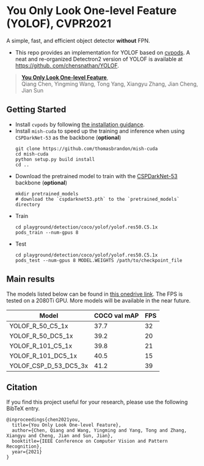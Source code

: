 # You Only Look One-level Feature (YOLOF), CVPR2021
A simple, fast, and efficient object detector **without** FPN.

- This repo provides an implementation for YOLOF based on [cvpods](https://github.com/Megvii-BaseDetection/cvpods). A neat and re-organized 
Detectron2 version of YOLOF is available at [https://github.
com/chensnathan/YOLOF](https://github.com/chensnathan/YOLOF).

> [**You Only Look One-level Feature**](http://arxiv.org/abs/xxx),            
> Qiang Chen, Yingming Wang, Tong Yang, Xiangyu Zhang, Jian Cheng, Jian Sun

## Getting Started

- Install `cvpods` by following [the installation guidance](README_cvpods.md).
- Install `mish-cuda` to speed up the training and inference when using `CSPDarkNet-53` as the backbone (**optional**)
    ```shell
    git clone https://github.com/thomasbrandon/mish-cuda
    cd mish-cuda
    python setup.py build install
    cd ..
    ```
- Download the pretrained model to train with the [CSPDarkNet-53](https://1drv.ms/u/s!AgM0VtBH3kV9imGxZX3n_TMQGtbP?e=YMgpGJ) backbone (**optional**)
    ```shell
    mkdir pretrained_models
    # download the `cspdarknet53.pth` to the `pretrained_models` directory
    ```
- Train
    ```shell
    cd playground/detection/coco/yolof/yolof.res50.C5.1x
    pods_train --num-gpus 8
    ```
- Test
    ```shell
    cd playground/detection/coco/yolof/yolof.res50.C5.1x
    pods_test --num-gpus 8 MODEL.WEIGHTS /path/to/checkpoint_file
    ```
  
## Main results

The models listed below can be found in [this onedrive link](https://1drv.ms/u/s!AgM0VtBH3kV9imGxZX3n_TMQGtbP?e=YMgpGJ). The FPS is tested on a 2080Ti GPU.
More models will be available in the near future.

| Model                                     |  COCO val mAP |  FPS  |
|-------------------------------------------|---------------|-------|
| YOLOF_R_50_C5_1x                          |  37.7         |   32  |
| YOLOF_R_50_DC5_1x                         |  39.2         |   20  |
| YOLOF_R_101_C5_1x                         |  39.8         |   21  |
| YOLOF_R_101_DC5_1x                        |  40.5         |   15  |
| YOLOF_CSP_D_53_DC5_3x                     |  41.2         |   39  |


## Citation

If you find this project useful for your research, please use the following BibTeX entry.

    @inproceedings{chen2021you,
      title={You Only Look One-level Feature},
      author={Chen, Qiang and Wang, Yingming and Yang, Tong and Zhang, Xiangyu and Cheng, Jian and Sun, Jian},
      booktitle={IEEE Conference on Computer Vision and Pattern Recognition},
      year={2021}
    }
